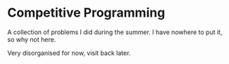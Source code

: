 # Competitive Programming

A collection of problems I did during the summer. I have nowhere to put it, so why not here.

Very disorganised for now, visit back later.
